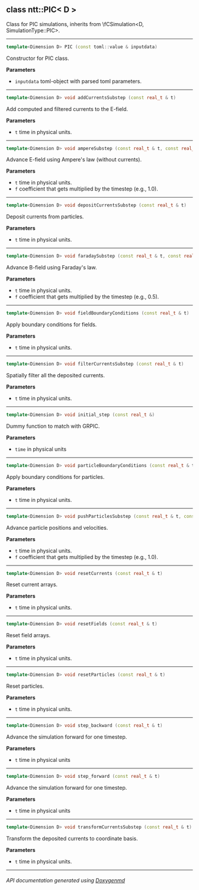 ## class ntt::PIC< D >

Class for PIC simulations, inherits from \fCSimulation<D, SimulationType::PIC>.  

---

```c++
template<Dimension D> PIC (const toml::value & inputdata)
```
Constructor for PIC class. 

**Parameters**
- `inputdata` toml-object with parsed toml parameters. 

---

```c++
template<Dimension D> void addCurrentsSubstep (const real_t & t)
```
Add computed and filtered currents to the E-field. 

**Parameters**
- `t` time in physical units. 

---

```c++
template<Dimension D> void ampereSubstep (const real_t & t, const real_t & f)
```
Advance E-field using Ampere's law (without currents). 

**Parameters**
- `t` time in physical units. 
- `f` coefficient that gets multiplied by the timestep (e.g., 1.0). 

---

```c++
template<Dimension D> void depositCurrentsSubstep (const real_t & t)
```
Deposit currents from particles. 

**Parameters**
- `t` time in physical units. 

---

```c++
template<Dimension D> void faradaySubstep (const real_t & t, const real_t & f)
```
Advance B-field using Faraday's law. 

**Parameters**
- `t` time in physical units. 
- `f` coefficient that gets multiplied by the timestep (e.g., 0.5). 

---

```c++
template<Dimension D> void fieldBoundaryConditions (const real_t & t)
```
Apply boundary conditions for fields. 

**Parameters**
- `t` time in physical units. 

---

```c++
template<Dimension D> void filterCurrentsSubstep (const real_t & t)
```
Spatially filter all the deposited currents. 

**Parameters**
- `t` time in physical units. 

---

```c++
template<Dimension D> void initial_step (const real_t &)
```
Dummy function to match with GRPIC. 

**Parameters**
- `time` in physical units 

---

```c++
template<Dimension D> void particleBoundaryConditions (const real_t & t)
```
Apply boundary conditions for particles. 

**Parameters**
- `t` time in physical units. 

---

```c++
template<Dimension D> void pushParticlesSubstep (const real_t & t, const real_t & f)
```
Advance particle positions and velocities. 

**Parameters**
- `t` time in physical units. 
- `f` coefficient that gets multiplied by the timestep (e.g., 1.0). 

---

```c++
template<Dimension D> void resetCurrents (const real_t & t)
```
Reset current arrays. 

**Parameters**
- `t` time in physical units. 

---

```c++
template<Dimension D> void resetFields (const real_t & t)
```
Reset field arrays. 

**Parameters**
- `t` time in physical units. 

---

```c++
template<Dimension D> void resetParticles (const real_t & t)
```
Reset particles. 

**Parameters**
- `t` time in physical units. 

---

```c++
template<Dimension D> void step_backward (const real_t & t)
```
Advance the simulation forward for one timestep. 

**Parameters**
- `t` time in physical units 

---

```c++
template<Dimension D> void step_forward (const real_t & t)
```
Advance the simulation forward for one timestep. 

**Parameters**
- `t` time in physical units 

---

```c++
template<Dimension D> void transformCurrentsSubstep (const real_t & t)
```
Transform the deposited currents to coordinate basis. 

**Parameters**
- `t` time in physical units. 

---

###### API documentation generated using [Doxygenmd](https://github.com/d99kris/doxygenmd)

